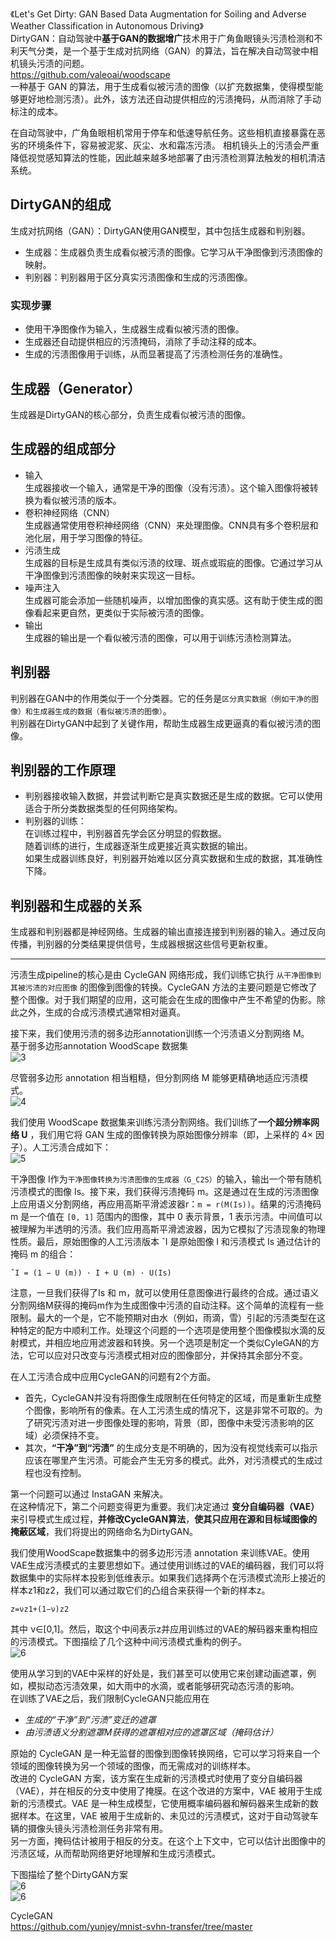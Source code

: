 《Let's Get Dirty: GAN Based Data Augmentation for Soiling and Adverse Weather Classification in Autonomous Driving》    
DirtyGAN：自动驾驶中**基于GAN的数据增广**技术用于广角鱼眼镜头污渍检测和不利天气分类，是一个基于生成对抗网络（GAN）的算法，旨在解决自动驾驶中相机镜头污渍的问题。   
https://github.com/valeoai/woodscape    
一种基于 GAN 的算法，用于生成看似被污渍的图像（以扩充数据集，使得模型能够更好地检测污渍）。此外，该方法还自动提供相应的污渍掩码，从而消除了手动标注的成本。   

在自动驾驶中，广角鱼眼相机常用于停车和低速导航任务。这些相机直接暴露在恶劣的环境条件下，容易被泥浆、灰尘、水和霜冻污渍。
相机镜头上的污渍会严重降低视觉感知算法的性能，因此越来越多地部署了由污渍检测算法触发的相机清洁系统。  

## DirtyGAN的组成    
生成对抗网络（GAN）：DirtyGAN使用GAN模型，其中包括生成器和判别器。   
+ 生成器：生成器负责生成看似被污渍的图像。它学习从干净图像到污渍图像的映射。   
+ 判别器：判别器用于区分真实污渍图像和生成的污渍图像。     

### 实现步骤    
+ 使用干净图像作为输入，生成器生成看似被污渍的图像。   
+ 生成器还自动提供相应的污渍掩码，消除了手动注释的成本。   
+ 生成的污渍图像用于训练，从而显著提高了污渍检测任务的准确性。    

## 生成器（Generator）   
生成器是DirtyGAN的核心部分，负责生成看似被污渍的图像。

## 生成器的组成部分    
+ 输入    
  生成器接收一个输入，通常是干净的图像（没有污渍）。这个输入图像将被转换为看似被污渍的版本。    
+ 卷积神经网络（CNN）    
  生成器通常使用卷积神经网络（CNN）来处理图像。CNN具有多个卷积层和池化层，用于学习图像的特征。
+ 污渍生成        
  生成器的目标是生成具有类似污渍的纹理、斑点或瑕疵的图像。它通过学习从干净图像到污渍图像的映射来实现这一目标。
+ 噪声注入    
  生成器可能会添加一些随机噪声，以增加图像的真实感。这有助于使生成的图像看起来更自然，更类似于实际被污渍的图像。
+ 输出    
  生成器的输出是一个看似被污渍的图像，可以用于训练污渍检测算法。

## 判别器    
判别器在GAN中的作用类似于一个分类器。它的任务是`区分真实数据（例如干净的图像）和生成器生成的数据（看似被污渍的图像）`。    
判别器在DirtyGAN中起到了关键作用，帮助生成器生成更逼真的看似被污渍的图像。   

## 判别器的工作原理    
+ 判别器接收输入数据，并尝试判断它是真实数据还是生成的数据。它可以使用适合于所分类数据类型的任何网络架构。   
+ 判别器的训练：          
  在训练过程中，判别器首先学会区分明显的假数据。    
  随着训练的进行，生成器逐渐生成更接近真实数据的输出。    
  如果生成器训练良好，判别器开始难以区分真实数据和生成的数据，其准确性下降。     

## 判别器和生成器的关系    
生成器和判别器都是神经网络。生成器的输出直接连接到判别器的输入。通过反向传播，判别器的分类结果提供信号，生成器根据这些信号更新权重。

------------------------------------------------------   

污渍生成pipeline的核心是由 CycleGAN 网络形成，我们训练它执行 `从干净图像到其被污渍的对应图像` 的图像到图像的转换。CycleGAN 方法的主要问题是它修改了整个图像。对于我们期望的应用，这可能会在生成的图像中产生不希望的伪影。除此之外，生成的合成污渍模式通常相对逼真。

接下来，我们使用污渍的弱多边形annotation训练一个污渍语义分割网络 M。      
基于弱多边形annotation WoodScape 数据集   
![3](img/3.png)    

尽管弱多边形 annotation 相当粗糙，但分割网络 M 能够更精确地适应污渍模式。     
![4](img/4.png)    

我们使用 WoodScape 数据集来训练污渍分割网络。我们训练了**一个超分辨率网络 U** ，我们用它将 GAN 生成的图像转换为原始图像分辨率（即，上采样的 4× 因子）。人工污渍合成如下：  
![5](img/5.png)    

干净图像 I作为`干净图像转换为污渍图像的生成器（G_C2S）`的输入，输出一个带有随机污渍模式的图像 Is。接下来，我们获得污渍掩码 m。这是通过在生成的污渍图像上应用语义分割网络，再应用高斯平滑滤波器r：`m = r(M(Is))`。结果的污渍掩码 m 是一个值在 `[0, 1]` 范围内的图像，其中 0 表示背景，1 表示污渍。中间值可以被理解为半透明的污渍。我们应用高斯平滑滤波器，因为它模拟了污渍现象的物理性质。最后，原始图像的人工污渍版本 ˆI 是原始图像 I 和污渍模式 Is 通过估计的掩码 m 的组合：  
```
ˆI = (1 − U (m)) · I + U (m) · U(Is) 
```

注意，一旦我们获得了Is 和 m，就可以使用任意图像进行最终的合成。通过语义分割网络M获得的掩码m作为生成图像中污渍的自动注释。这个简单的流程有一些限制。最大的一个是，它不能预期对由水（例如，雨滴，雪）引起的污渍类型在这种特定的配方中顺利工作。处理这个问题的一个选项是使用整个图像模拟水滴的反射模式，并相应地应用滤波器和转换。另一个选项是制定一个类似CyleGAN的方法，它可以应对只改变与污渍模式相对应的图像部分，并保持其余部分不变。     

在人工污渍合成中应用CycleGAN的问题有2个方面。  
+ 首先，CycleGAN并没有将图像生成限制在任何特定的区域，而是重新生成整个图像，影响所有的像素。在人工污渍生成的情况下，这是非常不可取的。为了研究污渍对进一步图像处理的影响，背景（即，图像中未受污渍影响的区域）必须保持不变。  
+ 其次，**“干净”到“污渍”** 的生成分支是不明确的，因为没有视觉线索可以指示应该在哪里产生污渍。可能会产生无穷多的模式。此外，对污渍模式的生成过程也没有控制。

第一个问题可以通过 InstaGAN 来解决。     
在这种情况下，第二个问题变得更为重要。我们决定通过 **变分自编码器（VAE）** 来引导模式生成过程，**并修改CycleGAN算法**，**使其只应用在源和目标域图像的掩蔽区域**，我们将提出的网络命名为DirtyGAN。

我们使用WoodScape数据集中的弱多边形污渍 annotation 来训练VAE。使用VAE生成污渍模式的主要思想如下。通过使用训练过的VAE的编码器，我们可以将数据集中的实际样本投影到低维表示。如果我们选择两个在污渍模式流形上接近的样本z1和z2，我们可以通过取它们的凸组合来获得一个新的样本z。   
```
z=νz1+(1−ν)z2
```
其中 ν∈[0,1]。然后，取这个中间表示z并应用训练过的VAE的解码器来重构相应的污渍模式。下图描绘了几个这种中间污渍模式重构的例子。     
![6](img/6.png)      

使用从学习到的VAE中采样的好处是，我们甚至可以使用它来创建动画遮罩，例如，模拟动态污渍效果，如大雨中的水滴，或者能够研究动态污渍的影响。  
在训练了VAE之后，我们限制CycleGAN只能应用在  
+ _生成的“干净”到“污渍”变迁的遮罩_
+ _由污渍语义分割遮罩M获得的遮罩相对应的遮罩区域（掩码估计）_

原始的 CycleGAN 是一种无监督的图像到图像转换网络，它可以学习将来自一个领域的图像转换为另一个领域的图像，而无需成对的训练样本。      
改进的 CycleGAN 方案，该方案在生成新的污渍模式时使用了变分自编码器（VAE），并在相反的分支中使用了掩膜。在这个改进的方案中，VAE 被用于生成新的污渍模式。VAE 是一种生成模型，它使用概率编码器和解码器来生成新的数据样本。在这里，VAE 被用于生成新的、未见过的污渍模式，这对于自动驾驶车辆的摄像头镜头污渍检测任务非常有用。    
另一方面，掩码估计被用于相反的分支。在这个上下文中，它可以估计出图像中的污渍区域，从而帮助网络更好地理解和生成污渍模式。

下图描绘了整个DirtyGAN方案    
![6](img/dc-ds.png)     
![6](img/ds-dc.png)   


CycleGAN    
https://github.com/yunjey/mnist-svhn-transfer/tree/master   

